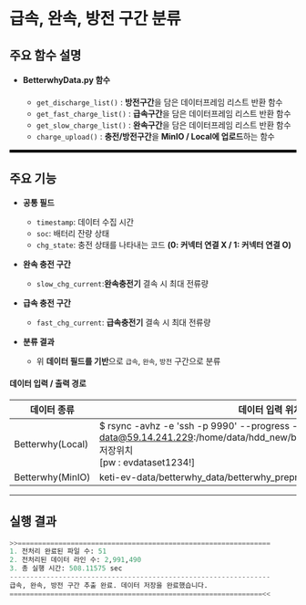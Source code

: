 # 급속, 완속, 방전 구간 분류


## 주요 함수 설명
- #### **BetterwhyData.py** 함수
  - `get_discharge_list()` : **방전구간**을 담은 데이터프레임 리스트 반환 함수
  - `get_fast_charge_list()` : **급속구간**을 담은 데이터프레임 리스트 반환 함수
  - `get_slow_charge_list()` : **완속구간**을 담은 데이터프레임 리스트 반환 함수
  - `charge_upload()` : **충전/방전구간**을 **MinIO / Local에 업로드**하는 함수

<hr style="border: 2px solid black;">

## 주요 기능
- **공통 필드**  
  - `timestamp`: 데이터 수집 시간  
  - `soc`: 배터리 잔량 상태  
  - `chg_state`: 충전 상태를 나타내는 코드 **(0: 커넥터 연결 X / 1: 커넥터 연결 O)**

- **완속 충전 구간**  
  - `slow_chg_current`:**완속충전기** 결속 시 최대 전류량

- **급속 충전 구간**  
  - `fast_chg_current`: **급속충전기** 결속 시 최대 전류량

- **분류 결과**  
  - 위 **데이터 필드를 기반**으로 `급속`, `완속`, `방전` 구간으로 분류

#### 데이터 입력 / 출력 경로
| 데이터 종류 | 데이터 입력 위치 | 데이터 저장 위치 |
|-|-|-|
|Betterwhy(Local)|$ rsync -avhz -e 'ssh -p 9990' --progress --partial data@59.14.241.229:/home/data/hdd_new/betterwhy_data/betterwhy_preproc 저장위치<br>[pw : evdataset1234!]| /
|Betterwhy(MinIO)|keti-ev-data/betterwhy_data/betterwhy_preprocessed|tmp/classify_charging
---

## 실행 결과
```python
>>==============================================================
1. 전처리 완료된 파일 수: 51
2. 전처리된 데이터 라인 수: 2,991,490
3. 총 실행 시간: 508.11575 sec
----------------------------------------------------------------
급속, 완속, 방전 구간 추출 완료. 데이터 저장을 완료했습니다.
==============================================================<<
```
